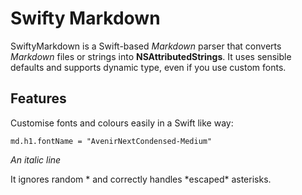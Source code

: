 # Swifty Markdown

SwiftyMarkdown is a Swift-based *Markdown* parser that converts *Markdown* files or strings into **NSAttributedStrings**. It uses sensible defaults and supports dynamic type, even if you use custom fonts.

## Features

Customise fonts and colours easily in a Swift like way: 

`md.h1.fontName = "AvenirNextCondensed-Medium"`

*An italic line*

It ignores random * and correctly handles \*escaped\* asterisks.